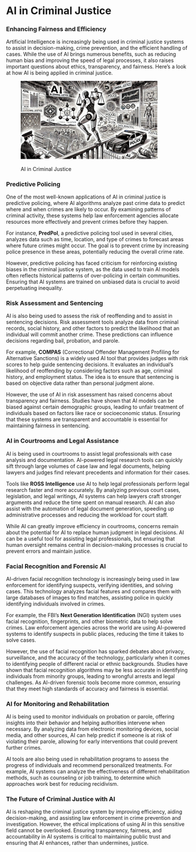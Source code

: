 # AI in Criminal Justice

### Enhancing Fairness and Efficiency

Artificial Intelligence is increasingly being used in criminal justice systems to assist in decision-making, crime prevention, and the efficient handling of cases. While the use of AI brings numerous benefits, such as reducing human bias and improving the speed of legal processes, it also raises important questions about ethics, transparency, and fairness. Here’s a look at how AI is being applied in criminal justice.

<div align="left">

<figure><img src="../../.gitbook/assets/image (2) (1) (1) (1) (1).png" alt="" width="375"><figcaption><p>AI in Criminal Justice</p></figcaption></figure>

</div>

### Predictive Policing

One of the most well-known applications of AI in criminal justice is predictive policing, where AI algorithms analyze past crime data to predict where and when crimes are likely to occur. By examining patterns of criminal activity, these systems help law enforcement agencies allocate resources more effectively and prevent crimes before they happen.

For instance, **PredPol**, a predictive policing tool used in several cities, analyzes data such as time, location, and type of crimes to forecast areas where future crimes might occur. The goal is to prevent crime by increasing police presence in these areas, potentially reducing the overall crime rate.

However, predictive policing has faced criticism for reinforcing existing biases in the criminal justice system, as the data used to train AI models often reflects historical patterns of over-policing in certain communities. Ensuring that AI systems are trained on unbiased data is crucial to avoid perpetuating inequality.

### Risk Assessment and Sentencing

AI is also being used to assess the risk of reoffending and to assist in sentencing decisions. Risk assessment tools analyze data from criminal records, social history, and other factors to predict the likelihood that an individual will commit another crime. These predictions can influence decisions regarding bail, probation, and parole.

For example, **COMPAS** (Correctional Offender Management Profiling for Alternative Sanctions) is a widely used AI tool that provides judges with risk scores to help guide sentencing decisions. It evaluates an individual’s likelihood of reoffending by considering factors such as age, criminal history, and employment status. The idea is to ensure that sentencing is based on objective data rather than personal judgment alone.

However, the use of AI in risk assessment has raised concerns about transparency and fairness. Studies have shown that AI models can be biased against certain demographic groups, leading to unfair treatment of individuals based on factors like race or socioeconomic status. Ensuring that these systems are transparent and accountable is essential for maintaining fairness in sentencing.

### AI in Courtrooms and Legal Assistance

AI is being used in courtrooms to assist legal professionals with case analysis and documentation. AI-powered legal research tools can quickly sift through large volumes of case law and legal documents, helping lawyers and judges find relevant precedents and information for their cases.

Tools like **ROSS** **Intelligence** use AI to help legal professionals perform legal research faster and more accurately. By analyzing previous court cases, legislation, and legal writings, AI systems can help lawyers craft stronger arguments and reduce the time spent on manual research. AI can also assist with the automation of legal document generation, speeding up administrative processes and reducing the workload for court staff.

While AI can greatly improve efficiency in courtrooms, concerns remain about the potential for AI to replace human judgment in legal decisions. AI can be a useful tool for assisting legal professionals, but ensuring that human oversight remains central in decision-making processes is crucial to prevent errors and maintain justice.

### Facial Recognition and Forensic AI

AI-driven facial recognition technology is increasingly being used in law enforcement for identifying suspects, verifying identities, and solving cases. This technology analyzes facial features and compares them with large databases of images to find matches, assisting police in quickly identifying individuals involved in crimes.

For example, the FBI’s **Next Generation Identification** (NGI) system uses facial recognition, fingerprints, and other biometric data to help solve crimes. Law enforcement agencies across the world are using AI-powered systems to identify suspects in public places, reducing the time it takes to solve cases.

However, the use of facial recognition has sparked debates about privacy, surveillance, and the accuracy of the technology, particularly when it comes to identifying people of different racial or ethnic backgrounds. Studies have shown that facial recognition algorithms may be less accurate in identifying individuals from minority groups, leading to wrongful arrests and legal challenges. As AI-driven forensic tools become more common, ensuring that they meet high standards of accuracy and fairness is essential.

### AI for Monitoring and Rehabilitation

AI is being used to monitor individuals on probation or parole, offering insights into their behavior and helping authorities intervene when necessary. By analyzing data from electronic monitoring devices, social media, and other sources, AI can help predict if someone is at risk of violating their parole, allowing for early interventions that could prevent further crimes.

AI tools are also being used in rehabilitation programs to assess the progress of individuals and recommend personalized treatments. For example, AI systems can analyze the effectiveness of different rehabilitation methods, such as counseling or job training, to determine which approaches work best for reducing recidivism.

### The Future of Criminal Justice with AI

AI is reshaping the criminal justice system by improving efficiency, aiding decision-making, and assisting law enforcement in crime prevention and investigation. However, the ethical implications of using AI in this sensitive field cannot be overlooked. Ensuring transparency, fairness, and accountability in AI systems is critical to maintaining public trust and ensuring that AI enhances, rather than undermines, justice.
